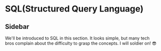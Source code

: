 # SQL(Structured Query Language)

## Sidebar

We'll be introduced to SQL in this section. It looks simple, but many tech bros complain about the difficulty to grasp the concepts. I will soldier on! :sunglasses:
